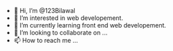 - 👋 Hi, I’m @123Bilawal
- 👀 I’m interested in web developement.
- 🌱 I’m currently learning front end web developement.
- 💞️ I’m looking to collaborate on ...
- 📫 How to reach me ...

<!---
123Bilawal/123Bilawal is a ✨ special ✨ repository because its `README.md` (this file) appears on your GitHub profile.
You can click the Preview link to take a look at your changes.
--->
